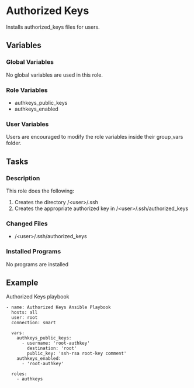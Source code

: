 # Authorized Keys
Installs authorized_keys files for users.

## Variables

### Global Variables
No global variables are used in this role.

### Role Variables
- authkeys_public_keys
- authkeys_enabled

### User Variables
Users are encouraged to modify the role variables inside their group_vars folder.

## Tasks

### Description
This role does the following:

1. Creates the directory /\<user\>/.ssh
1. Creates the appropriate authorized key in /\<user\>/.ssh/authorized_keys

### Changed Files
- /\<user\>/.ssh/authorized_keys

### Installed Programs
No programs are installed

## Example

Authorized Keys playbook

    - name: Authorized Keys Ansible Playbook
      hosts: all
      user: root
      connection: smart

      vars:
        authkeys_public_keys:
          - username: 'root-authkey'
            destination: 'root'
            public_key: 'ssh-rsa root-key comment'
        authkeys_enabled:
          - 'root-authkey'

      roles:
        - authkeys
